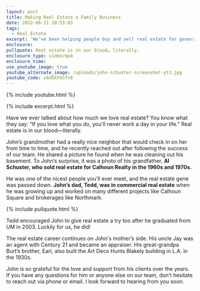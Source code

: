 ```yaml
---
layout: post
title: Making Real Estate a Family Business
date: 2022-06-21 20:53:03
tags:
  - Real Estate
excerpt: 'We’ve been helping people buy and sell real estate for generations. '
enclosure:
pullquote: Real estate is in our blood… literally.
enclosure_type: video/mp4
enclosure_time:
use_youtube_image: true
youtube_alternate_image: /uploads/john-schuster-screenshot-yt3.jpg
youtube_code: v6dOXYUnTn8
---
```

{% include youtube.html %}

{% include excerpt.html %}

Have we ever talked about how much we love real estate? You know what they say: “If you love what you do, you'll never work a day in your life.” Real estate is in our blood—literally.&nbsp;

John’s grandmother had a really nice neighbor that would check in on her from time to time, and he recently reached out after following the success of our team. He shared a picture he found when he was cleaning out his basement. To John’s surprise, it was a photo of his grandfather, **Al Schuster, who sold real estate for Calhoun Realty in the 1960s and 1970s.&nbsp;**

He was one of the nicest people you’ll ever meet, and the real estate gene was passed down. **John’s dad, Tedd, was in commercial real estate** when he was growing up and worked on many different projects like Calhoun Square and brokerages like Northmark.&nbsp;

{% include pullquote.html %}

Tedd encouraged John to give real estate a try too after he graduated from UM in 2003. Luckily for us, he did\!

The real estate career continues on John's mother’s side. His uncle Jay was an agent with Century 21 and became an appraiser. His great-grandpa Burt’s brother, Earl, also built the Art Deco Hunts Blakely building in L.A. in the 1930s.

John is so grateful for the love and support from his clients over the years. If you have any questions for him or anyone else on our team, don’t hesitate to reach out via phone or email. I look forward to hearing from you soon.<br>&nbsp;
